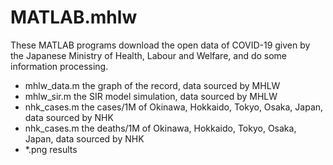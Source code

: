 # MATLAB.mhlw
These MATLAB programs download the open data of COVID-19 given by the Japanese Ministry of Health, Labour and Welfare, and do some information processing. 
- mhlw_data.m the graph of the record, data sourced by MHLW
- mhlw_sir.m the SIR model simulation, data sourced by MHLW
- nhk_cases.m the cases/1M of Okinawa, Hokkaido, Tokyo, Osaka, Japan, data sourced by NHK
- nhk_cases.m the deaths/1M of Okinawa, Hokkaido, Tokyo, Osaka, Japan, data sourced by NHK
- *.png results
